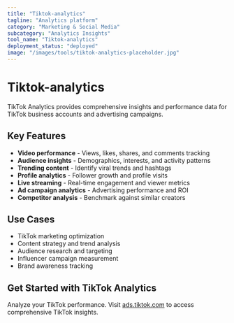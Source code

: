 ```yaml
---
title: "Tiktok-analytics"
tagline: "Analytics platform"
category: "Marketing & Social Media"
subcategory: "Analytics Insights"
tool_name: "Tiktok-analytics"
deployment_status: "deployed"
image: "/images/tools/tiktok-analytics-placeholder.jpg"
---
```


# Tiktok-analytics

TikTok Analytics provides comprehensive insights and performance data for TikTok business accounts and advertising campaigns.

## Key Features

- **Video performance** - Views, likes, shares, and comments tracking
- **Audience insights** - Demographics, interests, and activity patterns
- **Trending content** - Identify viral trends and hashtags
- **Profile analytics** - Follower growth and profile visits
- **Live streaming** - Real-time engagement and viewer metrics
- **Ad campaign analytics** - Advertising performance and ROI
- **Competitor analysis** - Benchmark against similar creators

## Use Cases

- TikTok marketing optimization
- Content strategy and trend analysis
- Audience research and targeting
- Influencer campaign measurement
- Brand awareness tracking

## Get Started with TikTok Analytics

Analyze your TikTok performance. Visit [ads.tiktok.com](https://ads.tiktok.com) to access comprehensive TikTok insights.
